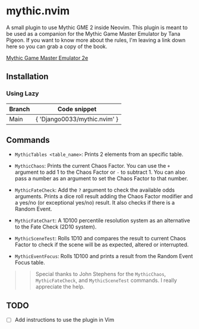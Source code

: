 # mythic.nvim
A small plugin to use Mythic GME 2 inside Neovim. This plugin is meant to be used as a companion for the Mythic Game Master Emulator by Tana Pigeon. If you want to know more about the rules, I'm leaving a link down here so you can grab a copy of the book. 

[Mythic Game Master Emulator 2e](https://www.drivethrurpg.com/en/product/422929/mythic-game-master-emulator-second-edition)

## Installation

### Using Lazy

| Branch | Code snippet                 |
|--------|:----------------------------:|
| Main   | { 'Django0033/mythic.nvim' } |


## Commands
- `MythicTables <table_name>`: Prints 2 elements from an specific table.

- `MythicChaos`: Prints the current Chaos Factor. You can use the `+` argument
to add 1 to the Chaos Factor or `-` to subtract 1. You can also pass a number as
an argument to set the Chaos Factor to that number.

- `MythicFateCheck`: Add the `?` argument to check the available odds arguments.
Prints a dice roll result adding the Chaos Factor modifier and a yes/no (or
exceptional yes/no) result. It also checks if there is a Random Event.

- `MythicFateChart`: A 1D100 percentile resolution system as an alternative to
  the Fate Check (2D10 system).

- `MythicSceneTest`: Rolls 1D10 and compares the result to current Chaos 
Factor to check if the scene will be as expected, altered or interrupted.

- `MythicEventFocus`: Rolls 1D100 and prints a result from the Random Event
  Focus table.

>>Special thanks to John Stephens for the `MythicChaos`, `MythicFateCheck`, and
>>`MythicSceneTest` commands. I really appreciate the help.

## TODO
- [ ] Add instructions to use the plugin in Vim

